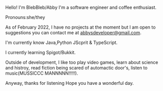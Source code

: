 Hello! I'm BlebBleb/Abby I'm a software engineer and coffee enthusiast.

Pronouns:she/they 

As of February 2022, I have no projects at the moment but I am open to suggestions you can contact me at abbysdeveloper@gmail.com.

I'm currently know Java,Python JScprit & TypeScript.

I currently learning Spigot/Bukkit.

Outside of development, I like too play video games, learn about science and histroy, read fiction being scared of automactic door's, listen to music(MUSSICCC MANNNNN!!!!!).

Anyway, thanks for listening Hope you have a wonderful day.

<!---
BlebBleb/BlebBleb is a ✨ special ✨ repository because its `README.md` (this file) appears on your GitHub profile.
You can click the Preview link to take a look at your changes.
--->
